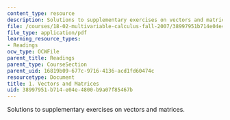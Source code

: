 ```yaml
---
content_type: resource
description: Solutions to supplementary exercises on vectors and matrices.
file: /courses/18-02-multivariable-calculus-fall-2007/38997951b714e04e4800b9a07f85467b_vectr_mtrics_sol.pdf
file_type: application/pdf
learning_resource_types:
- Readings
ocw_type: OCWFile
parent_title: Readings
parent_type: CourseSection
parent_uid: 16819b09-677c-9716-4136-acd1fd60474c
resourcetype: Document
title: 1. Vectors and Matrices
uid: 38997951-b714-e04e-4800-b9a07f85467b
---
```

Solutions to supplementary exercises on vectors and matrices.